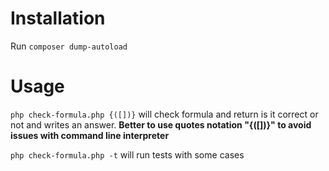 Installation
===

Run `composer dump-autoload`


Usage
===

`php check-formula.php {([])}` will check formula and return is it correct or not and writes an answer. 
__Better to use quotes notation "{([])}" to avoid issues with command line interpreter__

`php check-formula.php -t` will run tests with some cases
